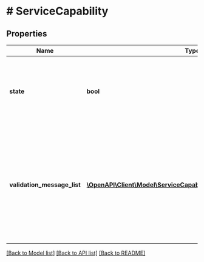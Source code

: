 # # ServiceCapability

## Properties

Name | Type | Description | Notes
------------ | ------------- | ------------- | -------------
**state** | **bool** | The current state of the capability. For example, if a service can be enabled or not. | [optional]
**validation_message_list** | [**\OpenAPI\Client\Model\ServiceCapabilityValidationMessageListInner[]**](ServiceCapabilityValidationMessageListInner.md) | List of messages explaining the current state of the capability. For example, if a service cannot be enabled, this list will contain the reasons for the same. | [optional]

[[Back to Model list]](../../README.md#models) [[Back to API list]](../../README.md#endpoints) [[Back to README]](../../README.md)
